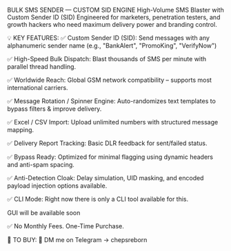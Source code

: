 BULK SMS SENDER — CUSTOM SID ENGINE
High-Volume SMS Blaster with Custom Sender ID (SID)
Engineered for marketers, penetration testers, and growth hackers who need maximum delivery power and branding control.

💡 KEY FEATURES:
✅ Custom Sender ID (SID):
Send messages with any alphanumeric sender name (e.g., "BankAlert", "PromoKing", "VerifyNow")

✅ High-Speed Bulk Dispatch:
Blast thousands of SMS per minute with parallel thread handling.

✅ Worldwide Reach:
Global GSM network compatibility – supports most international carriers.

✅ Message Rotation / Spinner Engine:
Auto-randomizes text templates to bypass filters & improve delivery.

✅ Excel / CSV Import:
Upload unlimited numbers with structured message mapping.

✅ Delivery Report Tracking:
Basic DLR feedback for sent/failed status.

✅ Bypass Ready:
Optimized for minimal flagging using dynamic headers and anti-spam spacing.

✅ Anti-Detection Cloak:
Delay simulation, UID masking, and encoded payload injection options available.

✅ CLI Mode:
Right now there is only a CLI tool available for this. 

GUI will be available soon


✅ No Monthly Fees. One-Time Purchase.

📲 TO BUY:
💬 DM me on Telegram → chepsreborn
